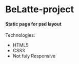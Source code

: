 # BeLatte-project
#### Static page for psd layout
Technologies:
- HTML5
- CSS3
- Not fuly Responsive
